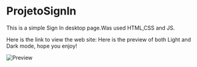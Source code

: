 # ProjetoSignIn

This is a simple Sign In desktop page.Was used HTML,CSS and JS.

Here is the link to view the web site:
Here is the preview of both Light and Dark mode, hope you enjoy!

![Preview](https://user-images.githubusercontent.com/100435021/165648825-c28d42e1-6a5a-4237-b445-0f11eaa3075c.png)
